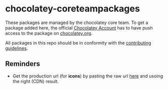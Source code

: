 chocolatey-coreteampackages
===========================

These packages are managed by the chocolatey core team. To get a package added here, the official [Chocolatey Account](http://chocolatey.org/profiles/chocolatey) has to have push access to the package on [chocolatey.org](http://chocolatey.org).

All packages in this repo should be in conformity with the [contributing guidelines](https://github.com/chocolatey/chocolatey-coreteampackages/wiki/Contributing-guidelines).

Reminders
---------

* Get the production url (for **icons**) by pasting the raw url [here](https://rawgit.com/) and usoing the right (CDN) result.
